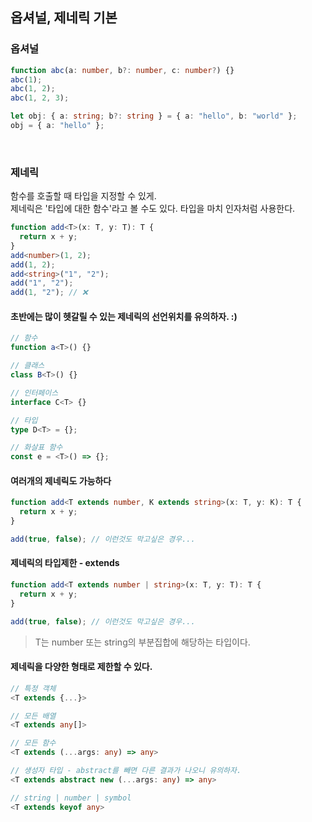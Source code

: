 ## 옵셔널, 제네릭 기본

### 옵셔널

```ts
function abc(a: number, b?: number, c: number?) {}
abc(1);
abc(1, 2);
abc(1, 2, 3);

let obj: { a: string; b?: string } = { a: "hello", b: "world" };
obj = { a: "hello" };
```

<br />

### 제네릭

함수를 호출할 때 타입을 지정할 수 있게.<br />
제네릭은 '타입에 대한 함수'라고 볼 수도 있다. 타입을 마치 인자처럼 사용한다.<br />

```ts
function add<T>(x: T, y: T): T {
  return x + y;
}
add<number>(1, 2);
add(1, 2);
add<string>("1", "2");
add("1", "2");
add(1, "2"); // ❌
```

#### 초반에는 많이 헷갈릴 수 있는 제네릭의 선언위치를 유의하자. :)

```ts
// 함수
function a<T>() {}

// 클래스
class B<T>() {}

// 인터페이스
interface C<T> {}

// 타입
type D<T> = {};

// 화살표 함수
const e = <T>() => {};
```

#### 여러개의 제네릭도 가능하다

```ts
function add<T extends number, K extends string>(x: T, y: K): T {
  return x + y;
}

add(true, false); // 이런것도 막고싶은 경우...
```

#### 제네릭의 타입제한 - extends

```ts
function add<T extends number | string>(x: T, y: T): T {
  return x + y;
}

add(true, false); // 이런것도 막고싶은 경우...
```
> T는 number 또는 string의 부분집합에 해당하는 타입이다.

#### 제네릭을 다양한 형태로 제한할 수 있다.

```ts
// 특정 객체
<T extends {...}>

// 모든 배열
<T extends any[]>

// 모든 함수
<T extends (...args: any) => any>

// 생성자 타입 - abstract를 빼면 다른 결과가 나오니 유의하자.
<T extends abstract new (...args: any) => any> 

// string | number | symbol
<T extends keyof any>
```
